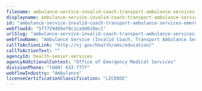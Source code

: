 ```yaml
---
filename: ambulance-service-invalid-coach-transport-ambulance-services-emergency-ambulance-service-volunteer-first-air-squads-are-exempt
displayname: ambulance-service-invalid-coach-transport-ambulance-services-emergency-ambulance-service-volunteer-first-air-squads-are-exempt
id: "ambulance-service-invalid-coach-transport-ambulance-services-emergency-ambulance-service-volunteer-first-air-squads-are-exempt"
webflowId: "5f7729495ef8c1ca9d019ec1"
urlSlug: "ambulance-service-invalid-coach-transport-ambulance-services-emergency-ambulance-service-volunteer-first-air-squads-are-exempt"
webflowName: "Ambulance Service (Invalid Coach, Transport Ambulance Services, Emergency Ambulance Service) *Volunteer First Air Squads are Exempt"
callToActionLink: "http://nj.gov/health/ems/education/"
callToActionText: ""
agencyId: health-senior-services
agencyAdditionalContext: "Office of Emergency Medical Services"
divisionPhone: "(609) 633-7777"
webflowIndustry: "Ambulance"
licenseCertificationClassification: "LICENSE"
---
```

